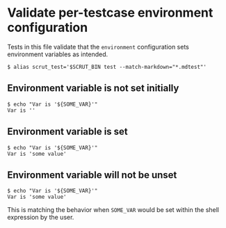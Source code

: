 # Validate per-testcase environment configuration

Tests in this file validate that the `environment` configuration sets environment variables as intended.

```scrut
$ alias scrut_test='$SCRUT_BIN test --match-markdown="*.mdtest"'
```

## Environment variable is not set initially

```scrut
$ echo "Var is '${SOME_VAR}'"
Var is ''
```

## Environment variable is set

```scrut {environment: {"SOME_VAR": "some value"}}
$ echo "Var is '${SOME_VAR}'"
Var is 'some value'
```

## Environment variable will not be unset

```scrut
$ echo "Var is '${SOME_VAR}'"
Var is 'some value'
```

This is matching the behavior when `SOME_VAR` would be set within the shell expression by the user.
